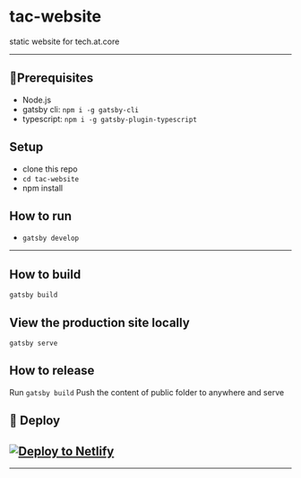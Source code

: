 # tac-website
static website for tech.at.core

___

## 🚀Prerequisites
* Node.js
* gatsby cli: `npm i -g gatsby-cli`
* typescript: `npm i -g gatsby-plugin-typescript`

## Setup
* clone this repo
* `cd tac-website`
* npm install


## How to run
* `gatsby develop`


___

## How to build
`gatsby build`

## View the production site locally
`gatsby serve`

## How to release
Run `gatsby build`
Push the content of public folder to anywhere and serve

## 💫 Deploy
[![Deploy to Netlify](https://www.netlify.com/img/deploy/button.svg)](https://app.netlify.com/start/deploy?repository=https://github.com/resir014/gatsby-starter-typescript-plus)
--

___

